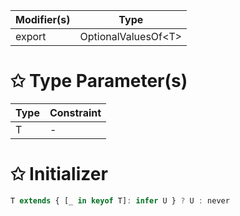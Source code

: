 | Modifier(s)                            | Type                     |
|----------------------------------------|--------------------------|
| export | OptionalValuesOf&lt;T&gt; |

# &#10025; Type Parameter(s)

| Type | Constraint |
| ---- | ---------- |
| T    | -          |

# &#10025; Initializer

```ts
T extends { [_ in keyof T]: infer U } ? U : never
```